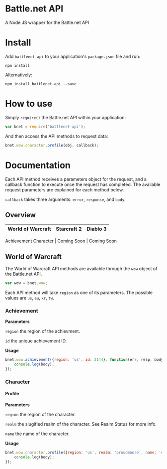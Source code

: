# Battle.net API

A Node JS wrapper for the Battle.net API

# Install

Add `battlenet-api` to your application's `package.json` file and run:

```
npm install
```

Alternatively:
```
npm install battlenet-api --save
```

# How to use

Simply `require()` the Battle.net API within your application:

```javascript
var bnet = require('battlenet-api');
```

And then access the API methods to request data:

```javascript
bnet.wow.character.profile(obj, callback);
```

# Documentation

Each API method receives a parameters object for the request, and a callback function to execute once the request has completed. The available request parameters are explained for each method below.

`callback` takes three arguments: `error`, `response`, and `body`.

## Overview

World of Warcraft | Starcraft 2 | Diablo 3
----------------- | ----------- | ----------
Achievement
Character | Coming Soon | Coming Soon

## World of Warcraft

The World of Warcraft API methods are available through the `wow` object of the Battle.net API.

```javascript
var wow = bnet.wow;
```

Each API method will take `region` as one of its parameters. The possible values are `us`, `eu`, `kr`, `tw`.

### Achievement

**Parameters**

`region` the region of the achievment.

`id` the unique achievement ID.

**Usage**
```javascript
bnet.wow.achievement({region: 'us', id: 2144}, function(err, resp, body) {
    console.log(body);
});
```

### Character

#### Profile

**Parameters**

`region` the region of the character.

`realm` the slugified realm of the character. See Realm Status for more info.

`name` the name of the character.

**Usage**
```javascript
bnet.wow.character.profile({region: 'us', realm: 'proudmoore', name: 'charni'}, function(err, resp, body) {
    console.log(body);
});
```
